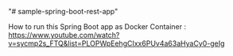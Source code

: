"# sample-spring-boot-rest-app" 

How to run this Spring Boot app as Docker Container : https://www.youtube.com/watch?v=sycmp2s_FTQ&list=PLOPWpEehgCIxx6PUv4a63aHyaCy0-geIg
